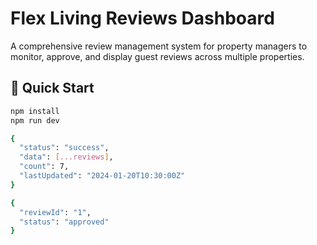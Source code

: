 # Flex Living Reviews Dashboard

A comprehensive review management system for property managers to monitor, approve, and display guest reviews across multiple properties.

## 🚀 Quick Start
```bash
npm install
npm run dev

{
  "status": "success",
  "data": [...reviews],
  "count": 7,
  "lastUpdated": "2024-01-20T10:30:00Z"
}

{
  "reviewId": "1",
  "status": "approved"
}